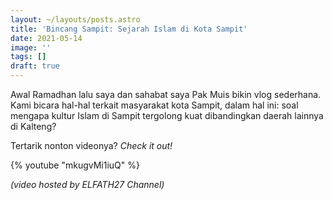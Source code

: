 ```yaml
---
layout: ~/layouts/posts.astro
title: 'Bincang Sampit: Sejarah Islam di Kota Sampit'
date: 2021-05-14
image: ''
tags: []
draft: true
---
```


Awal Ramadhan lalu saya dan sahabat saya Pak Muis bikin vlog sederhana. Kami bicara hal-hal terkait masyarakat kota Sampit, dalam hal ini: soal mengapa kultur Islam di Sampit tergolong kuat dibandingkan daerah lainnya di Kalteng?

Tertarik nonton videonya? _Check it out!_

{% youtube "mkugvMi1iuQ" %}

_(video hosted by ELFATH27 Channel)_
